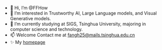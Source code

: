 - 👋 Hi, I’m @FFHow
- 👀 I’m interested in Trustworthy AI, Large Language models, and Visual Generative models.
- 🌱 I’m currently studying at SIGS, Tsinghua University, majoring in computer science and technology.
- 📫 Welcome Contact me at fangh25@mails.tsinghua.edu.cn
- ✨ My [homepage](https://ffhibnese.github.io/)

<!---
ffhibnese/ffhibnese is a ✨ special ✨ repository because its `README.md` (this file) appears on your GitHub profile.
You can click the Preview link to take a look at your changes.
--->

